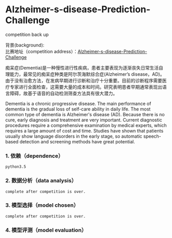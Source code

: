 # Alzheimer-s-disease-Prediction-Challenge
competition back up  

背景(background):  
比赛地址（competition address）：[Alzheimer-s-disease-Prediction-Challenge](http://challenge.xfyun.cn/2019/gamedetail?type=detail/alzheimer&ch=dsyydc)

痴呆症(Dementia)是一种慢性进行性疾病，患者主要表现为逐渐丧失日常生活自理能力，最常见的痴呆症种类是阿尔茨海默综合症(Alzheimer’s disease，AD)。由于没有治愈方法，在发病早期进行诊断和治疗十分重要。目前的诊断程序需要医疗专家进行全面检查，这需要大量的成本和时间。研究表明患者早期通常表现出语言障碍，故基于语音的自动检测筛查方法具有很大潜力。  

Dementia is a chronic progressive disease. The main performance of dementia is the gradual loss of self-care ability in daily life. The most common type of dementia is Alzheimer's disease (AD). Because there is no cure, early diagnosis and treatment are very important. Current diagnostic procedures require a comprehensive examination by medical experts, which requires a large amount of cost and time. Studies have shown that patients usually show language disorders in the early stage, so automatic speech-based detection and screening methods have great potential.

### 1. 依赖（dependence）
    python3.5
### 2. 数据分析（data analysis）
    complete after competition is over.
### 3. 模型选择（model chosen）
    complete after competition is over.
### 4. 模型评测（model evaluation）
